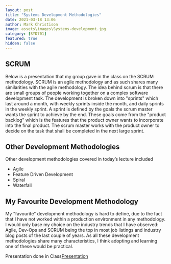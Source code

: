 ```yaml
---
layout: post
title: "Systems Development Methodologies"
date: 2021-03-18 13:06
author: Mark Christison
image: assets\images\Systems-development.jpg
category: [SYD701]
featured: true
hidden: false
---
```


## SCRUM

Below is a presentation that my group gave in the class on the SCRUM methodology. SCRUM is an agile methodology and as such shares many similarities with the agile methodology. The idea behind scrum is that there are small groups of people working together on a complex software development task. The development is broken down into "sprints" which last around a month, with weekly sprints inside the month, and daily sprints in the weekly sprint. A sprint is defined by the goals the scrum master wants the sprint to achieve by the end. These goals come from the "product backlog" which is the features that the product owner wants to incorporate into the final product. The scrum master works with the product owner to decide on the task that shall be completed in
the next large sprint.

## Other Development Methodologies

Other development methodologies covered in today’s lecture included

* Agile
* Feature Driven Development
* Spiral
* Waterfall

## My Favourite Development Methodology

My "favourite" development methodology is hard to define, due to the fact that I have not worked within a production environment in any methodology. I would only base my choice on the industry trends that I have observed: Agile, Dev-Ops and SCRUM being the top in most job listings and industry blog posts of the last couple of years. As all these development methodologies share many characteristics, I think adopting and learning one of these would be practical.

<object data="/assets/docs/SCRUM-Methodology.pdf" type="application/pdf" width="100%" height="800px">
  <p>Presentation done in Class<a href="assets/docs/SCRUM-Methodology.pdf">Presentation</a></p>